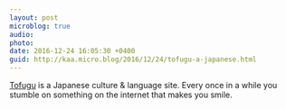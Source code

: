 ```yaml
---
layout: post
microblog: true
audio: 
photo: 
date: 2016-12-24 16:05:30 +0400
guid: http://kaa.micro.blog/2016/12/24/tofugu-a-japanese.html
---
```

<a href='https://www.tofugu.com/'>Tofugu</a> is a Japanese culture & language site. Every once in a while you stumble on something on the internet that makes you smile.
